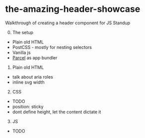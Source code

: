 # the-amazing-header-showcase

Walkthrough of creating a header component for JS Standup

0. The setup

- Plain old HTML
- PostCSS - mostly for nesting selectors
- Vanilla js
- [Parcel](https://parceljs.org/) as app bundler

1. Plain old HTML

- talk about aria roles
- inline svg width

2. CSS

- TODO
- position: sticky
- dont define height, let the content dictate it

3. JS

- TODO

